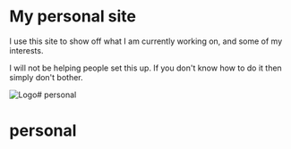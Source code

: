 # My personal site

I use this site to show off what I am currently working on, and some of my interests.

I will not be helping people set this up. If you don't know how to do it then simply don't bother.

![Logo](https://r2.e-z.host/2082d908-7c65-4fc3-b02a-5f50f9141543/lbo1x6wn.png)# personal
# personal
